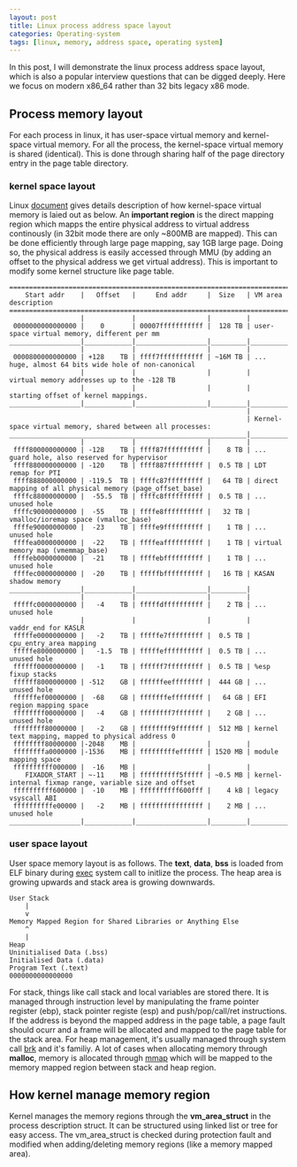 ```yaml
---
layout: post
title: Linux process address space layout
categories: Operating-system
tags: [linux, memory, address space, operating system]
---
```



In this post, I will demonstrate the linux process address space layout, which is also a popular interview questions that can be digged deeply.  Here we focus on modern x86_64 rather than 32 bits legacy x86 mode.

## Process memory layout

For each process in linux, it has user-space virtual memory and kernel-space virtual memory.  For all the process, the kernel-space virtual memory is shared (identical).  This is done through sharing half of the page directory entry in the page table directory.

### kernel space layout

Linux [document](https://www.kernel.org/doc/Documentation/x86/x86_64/mm.txt) gives details description of how kernel-space virtual memory is laied out as below.  An **important region** is the direct mapping region which mapps the entire physical address to virtual address continously (in 32bit mode there are only ~800MB are mapped).  This can be done efficiently through large page mapping, say 1GB large page.  Doing so, the physical address is easily accessed through MMU (by adding an offset to the physical address we get virtual address).  This is important to modify some kernel structure like page table.

``` plain
========================================================================================================================
    Start addr    |   Offset   |     End addr     |  Size   | VM area description
========================================================================================================================
                  |            |                  |         |
 0000000000000000 |    0       | 00007fffffffffff |  128 TB | user-space virtual memory, different per mm
__________________|____________|__________________|_________|___________________________________________________________
                  |            |                  |         |
 0000800000000000 | +128    TB | ffff7fffffffffff | ~16M TB | ... huge, almost 64 bits wide hole of non-canonical
                  |            |                  |         |     virtual memory addresses up to the -128 TB
                  |            |                  |         |     starting offset of kernel mappings.
__________________|____________|__________________|_________|___________________________________________________________
                                                            |
                                                            | Kernel-space virtual memory, shared between all processes:
____________________________________________________________|___________________________________________________________
                  |            |                  |         |
 ffff800000000000 | -128    TB | ffff87ffffffffff |    8 TB | ... guard hole, also reserved for hypervisor
 ffff880000000000 | -120    TB | ffff887fffffffff |  0.5 TB | LDT remap for PTI
 ffff888000000000 | -119.5  TB | ffffc87fffffffff |   64 TB | direct mapping of all physical memory (page_offset_base)
 ffffc88000000000 |  -55.5  TB | ffffc8ffffffffff |  0.5 TB | ... unused hole
 ffffc90000000000 |  -55    TB | ffffe8ffffffffff |   32 TB | vmalloc/ioremap space (vmalloc_base)
 ffffe90000000000 |  -23    TB | ffffe9ffffffffff |    1 TB | ... unused hole
 ffffea0000000000 |  -22    TB | ffffeaffffffffff |    1 TB | virtual memory map (vmemmap_base)
 ffffeb0000000000 |  -21    TB | ffffebffffffffff |    1 TB | ... unused hole
 ffffec0000000000 |  -20    TB | fffffbffffffffff |   16 TB | KASAN shadow memory
__________________|____________|__________________|_________|
                  |            |                  |         |
 fffffc0000000000 |   -4    TB | fffffdffffffffff |    2 TB | ... unused hole
                  |            |                  |         | vaddr_end for KASLR
 fffffe0000000000 |   -2    TB | fffffe7fffffffff |  0.5 TB | cpu_entry_area mapping
 fffffe8000000000 |   -1.5  TB | fffffeffffffffff |  0.5 TB | ... unused hole
 ffffff0000000000 |   -1    TB | ffffff7fffffffff |  0.5 TB | %esp fixup stacks
 ffffff8000000000 | -512    GB | ffffffeeffffffff |  444 GB | ... unused hole
 ffffffef00000000 |  -68    GB | fffffffeffffffff |   64 GB | EFI region mapping space
 ffffffff00000000 |   -4    GB | ffffffff7fffffff |    2 GB | ... unused hole
 ffffffff80000000 |   -2    GB | ffffffff9fffffff |  512 MB | kernel text mapping, mapped to physical address 0
 ffffffff80000000 |-2048    MB |                  |         |
 ffffffffa0000000 |-1536    MB | fffffffffeffffff | 1520 MB | module mapping space
 ffffffffff000000 |  -16    MB |                  |         |
    FIXADDR_START | ~-11    MB | ffffffffff5fffff | ~0.5 MB | kernel-internal fixmap range, variable size and offset
 ffffffffff600000 |  -10    MB | ffffffffff600fff |    4 kB | legacy vsyscall ABI
 ffffffffffe00000 |   -2    MB | ffffffffffffffff |    2 MB | ... unused hole
__________________|____________|__________________|_________|___________________________________________________________
```

### user space layout

User space memory layout is as follows. The **text**, **data**, **bss** is loaded from ELF binary during [exec](https://man7.org/linux/man-pages/man3/exec.3.html) system call to initlize the process.  The heap area is growing upwards and stack area is growing downwards.  

``` plain
User Stack
    |
    v
Memory Mapped Region for Shared Libraries or Anything Else
    ^
    |
Heap
Uninitialised Data (.bss)
Initialised Data (.data)
Program Text (.text)
0000000000000000
```

For stack, things like call stack and local variables are stored there.  It is managed through instruction level by manipulating the frame pointer register (ebp), stack pointer registe (esp) and push/pop/call/ret instructions.  If the address is beyond the mapped address in the page table, a page fault should ocurr and a frame will be allocated and mapped to the page table for the stack area.  For heap management, it's usually managed through system call [brk](https://man7.org/linux/man-pages/man2/brk.2.html) and it's familiy.  A lot of cases when allocating memory through **malloc**, memory is allocated through [mmap](https://man7.org/linux/man-pages/man2/mmap.2.html) which will be mapped to the memory mapped region between stack and heap region.

## How kernel manage memory region

Kernel manages the memory regions through the **vm_area_struct** in the process description struct.  It can be structured using linked list or tree for easy access.  The vm_area_struct is checked during protection fault and modified when adding/deleting memory regions (like a memory mapped area).
